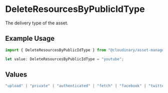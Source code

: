 # DeleteResourcesByPublicIdType

The delivery type of the asset.

## Example Usage

```typescript
import { DeleteResourcesByPublicIdType } from "@cloudinary/asset-management/models/operations";

let value: DeleteResourcesByPublicIdType = "youtube";
```

## Values

```typescript
"upload" | "private" | "authenticated" | "fetch" | "facebook" | "twitter" | "gravatar" | "youtube" | "hulu" | "vimeo" | "animoto" | "worldstarhiphop" | "dailymotion" | "list"
```
